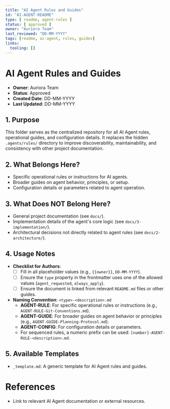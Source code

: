 ```yaml
---
title: "AI Agent Rules and Guides"
id: "AI-AGENT-README"
type: [ readme, agent-rules ]
status: [ approved ]
owner: "Auriora Team"
last_reviewed: "DD-MM-YYYY"
tags: [readme, ai-agent, rules, guides]
links:
  tooling: []
---
```


# AI Agent Rules and Guides

- **Owner**: Auriora Team
- **Status**: Approved
- **Created Date**: DD-MM-YYYY
- **Last Updated**: DD-MM-YYYY

## 1. Purpose

This folder serves as the centralized repository for all AI Agent rules, operational guides, and configuration details. It replaces the hidden `.agents/rules/` directory to improve discoverability, maintainability, and consistency with other project documentation.

## 2. What Belongs Here?

-   Specific operational rules or instructions for AI agents.
-   Broader guides on agent behavior, principles, or setup.
-   Configuration details or parameters related to agent operation.

## 3. What Does NOT Belong Here?

-   General project documentation (see `docs/`).
-   Implementation details of the agent's core logic (see `docs/3-implementation/`).
-   Architectural decisions not directly related to agent rules (see `docs/2-architecture/`).

## 4. Usage Notes

-   **Checklist for Authors**:
    -   [ ] Fill in all placeholder values (e.g., `{{owner}}`, `DD-MM-YYYY`).
    -   [ ] Ensure the `type` property in the frontmatter uses one of the allowed values (`agent_requested`, `always_apply`).
    -   [ ] Ensure the document is linked from relevant `README.md` files or other guides.

-   **Naming Convention**: `<type>-<description>.md`
    -   **AGENT-RULE**: For specific operational rules or instructions (e.g., `AGENT-RULE-Git-Conventions.md`).
    -   **AGENT-GUIDE**: For broader guides on agent behavior or principles (e.g., `AGENT-GUIDE-Planning-Protocol.md`).
    -   **AGENT-CONFIG**: For configuration details or parameters.
    -   For sequenced rules, a numeric prefix can be used: `[number]-AGENT-RULE-<description>.md`.

## 5. Available Templates

-   `_template.md`: A generic template for AI Agent rules and guides.

# References

-   Link to relevant AI Agent documentation or external resources.
